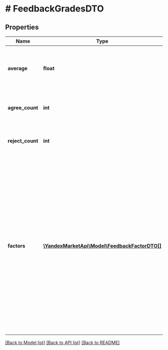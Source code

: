 # # FeedbackGradesDTO

## Properties

Name | Type | Description | Notes
------------ | ------------- | ------------- | -------------
**average** | **float** | Общая оценка, указанная в отзыве: от &#x60;1&#x60; («Ужасный магазин») до &#x60;5&#x60; («Отличный магазин»). | [optional]
**agree_count** | **int** | Количество пользователей, считающих отзыв полезным. | [optional]
**reject_count** | **int** | Количество пользователей, считающих отзыв бесполезным. | [optional]
**factors** | [**\YandexMarketApi\Model\FeedbackFactorDTO[]**](FeedbackFactorDTO.md) | Информация об оценках по параметрам, указанных в отзыве.  При создании отзыва автору предлагается поставить оценки магазину по нескольким параметрам: например, за скорость обработки заказа или удобство самовывоза. Набор параметров зависит от того, какой способ покупки (параметр &#x60;delivery&#x60;) указал автор. | [optional]

[[Back to Model list]](../../README.md#models) [[Back to API list]](../../README.md#endpoints) [[Back to README]](../../README.md)
